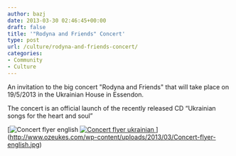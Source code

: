 ```yaml
---
author: bazj
date: 2013-03-30 02:46:45+00:00
draft: false
title: '"Rodyna and Friends" Concert'
type: post
url: /culture/rodyna-and-friends-concert/
categories:
- Community
- Culture
---
```


An invitation to the big concert "Rodyna and Friends" that will take place on 19/5/2013 in the Ukrainian House in Essendon.

The concert is an official launch of the recently released CD “Ukrainian songs for the heart and soul”

[![Concert flyer english](http://www.ozeukes.com/wp-content/uploads/2013/03/Concert-flyer-english.jpg)
[![Concert flyer ukrainian](http://www.ozeukes.com/wp-content/uploads/2013/03/Concert-flyer-ukrainian.jpg)
](http://www.ozeukes.com/wp-content/uploads/2013/03/Concert-flyer-ukrainian.jpg)](http://www.ozeukes.com/wp-content/uploads/2013/03/Concert-flyer-english.jpg)
